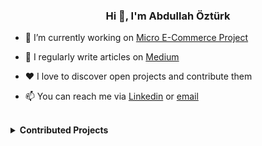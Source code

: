 <h3 align="center">Hi 👋, I'm Abdullah Öztürk</h3>

- 🔭 I’m currently working on [Micro E-Commerce Project][project]

- 📝 I regularly write articles on [Medium][medium]

- ❤ I love to discover open projects and contribute them

- 📫 You can reach me via [Linkedin][linkedin] or [email][email]

<br/>

<details>
    <summary>
        <strong>
            Contributed Projects
        </strong>
    </summary>
    <br>
    
[![Readme Card](https://github-readme-stats.vercel.app/api/pin/?username=fatihacet&repo=turkcekaynaklar-com&show_owner=true)](https://github.com/fatihacet/turkcekaynaklar-com)
[![Readme Card](https://github-readme-stats.vercel.app/api/pin/?username=Source-pocket&repo=source-pocket&show_owner=true)](https://github.com/Source-Pocket/source-pocket)
[![Readme Card](https://github-readme-stats.vercel.app/api/pin/?username=bradtraversy&repo=design-resources-for-developers&show_owner=true)](https://github.com/bradtraversy/design-resources-for-developers)
[![Readme Card](https://github-readme-stats.vercel.app/api/pin/?username=kahramanumut&repo=English-Word-Reminder&show_owner=true)](https://github.com/kahramanumut/English-Word-Reminder)
[![Readme Card](https://github-readme-stats.vercel.app/api/pin/?username=aycanogut&repo=front-end-resources&show_owner=true)](https://github.com/aycanogut/front-end-resources)
[![Readme Card](https://github-readme-stats.vercel.app/api/pin/?username=devnots&repo=devnots-backend&show_owner=true)](github.com/devnots/devnots-backend/)

<!--
LINKS
-->
[email]: mailto:oabdullahozturk@yandex.com
[linkedin]: https://www.linkedin.com/in/abdullah-ozturk
[medium]:   https://abdullahozturkk.medium.com/
[twitter]: https://twitter.com/AbdullahOztuurk
[project]: https://github.com/AbdullahOztuurkk/micro-e-commerce
